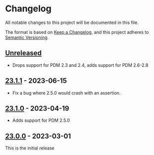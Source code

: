 # Changelog

All notable changes to this project will be documented in this file.

The format is based on [Keep a Changelog](https://keepachangelog.com/en/1.0.0/),
and this project adheres to [Semantic Versioning](https://semver.org/spec/v2.0.0.html).

## [Unreleased]

- Drops support for PDM 2.3 and 2.4, adds support for PDM 2.6-2.8

## [23.1.1] - 2023-06-15

- Fix a bug where 2.5.0 would crash with an assertion.

## [23.1.0] - 2023-04-19

- Adds support for PDM 2.5.0

## [23.0.0] - 2023-03-01

This is the initial release

[Unreleased]: https://github.com/EmbarkStudios/pdm-plugin-torch/compare/23.1.1...HEAD
[23.1.1]: https://github.com/EmbarkStudios/pdm-plugin-torch/compare/23.1.0...23.1.1
[23.1.0]: https://github.com/EmbarkStudios/pdm-plugin-torch/compare/23.0.0...23.1.0
[23.0.0]: https://github.com/EmbarkStudios/pdm-plugin-torch/releases/tag/23.0.0
